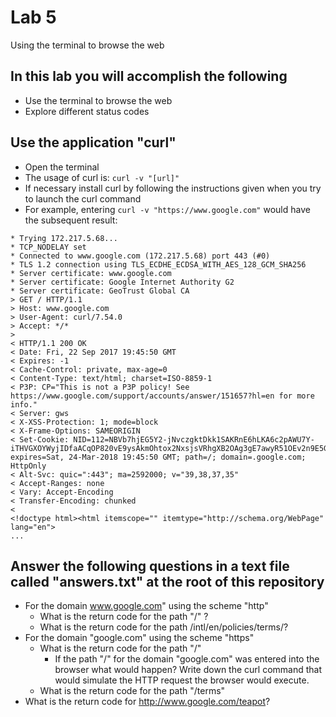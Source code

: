 # Lab 5
Using the terminal to browse the web

## In this lab you will accomplish the following
 - Use the terminal to browse the web
 - Explore different status codes

## Use the application "curl"
 - Open the terminal
 - The usage of curl is: ```curl -v "[url]"```
 - If necessary install curl by following the instructions given when you try to launch the curl command
 - For example, entering ```curl -v "https://www.google.com"``` would have the subsequent result:

```
* Trying 172.217.5.68...
* TCP_NODELAY set
* Connected to www.google.com (172.217.5.68) port 443 (#0)
* TLS 1.2 connection using TLS_ECDHE_ECDSA_WITH_AES_128_GCM_SHA256
* Server certificate: www.google.com
* Server certificate: Google Internet Authority G2
* Server certificate: GeoTrust Global CA
> GET / HTTP/1.1
> Host: www.google.com
> User-Agent: curl/7.54.0
> Accept: */*
> 
< HTTP/1.1 200 OK
< Date: Fri, 22 Sep 2017 19:45:50 GMT
< Expires: -1
< Cache-Control: private, max-age=0
< Content-Type: text/html; charset=ISO-8859-1
< P3P: CP="This is not a P3P policy! See https://www.google.com/support/accounts/answer/151657?hl=en for more info."
< Server: gws
< X-XSS-Protection: 1; mode=block
< X-Frame-Options: SAMEORIGIN
< Set-Cookie: NID=112=NBVb7hjEG5Y2-jNvczgktDkk1SAKRnE6hLKA6c2pAWU7Y-iTHVGXOYWyjIDfaACqOP820vE9ysAkmOhtox2NxsjsVRhgXB2OAg3gE7awyR51OEv2n9E5G1u_hkMJQb3R; expires=Sat, 24-Mar-2018 19:45:50 GMT; path=/; domain=.google.com; HttpOnly
< Alt-Svc: quic=":443"; ma=2592000; v="39,38,37,35"
< Accept-Ranges: none
< Vary: Accept-Encoding
< Transfer-Encoding: chunked
< 
<!doctype html><html itemscope="" itemtype="http://schema.org/WebPage" lang="en">
...
```

## Answer the following questions in a text file called "answers.txt" at the root of this repository
  - For the domain www.google.com" using the scheme "http" 
    - What is the return code for the path "/" ?
    - What is the return code for the path /intl/en/policies/terms/?
  - For the domain "google.com" using the scheme "https"
    - What is the return code for the path "/"
        - If the path "/" for the domain "google.com" was entered into the browser what would happen? Write down the curl command that would simulate the HTTP request the browser would execute.
    - What is the return code for the path "/terms"
 - What is the return code for http://www.google.com/teapot?

